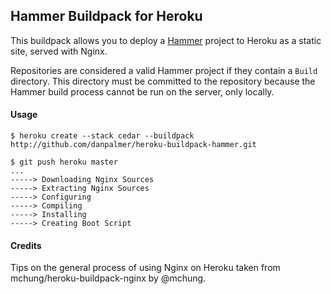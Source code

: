 ## Hammer Buildpack for Heroku

This buildpack allows you to deploy a [Hammer](http://hammerformac.com/) project to Heroku as a static site, served with Nginx.

Repositories are considered a valid Hammer project if they contain a `Build` directory. This directory must be committed to the repository because the Hammer build process cannot be run on the server, only locally.

#### Usage

    $ heroku create --stack cedar --buildpack http://github.com/danpalmer/heroku-buildpack-hammer.git

    $ git push heroku master
    ...
    -----> Downloading Nginx Sources
    -----> Extracting Nginx Sources
    -----> Configuring
    -----> Compiling
    -----> Installing
    -----> Creating Boot Script


#### Credits

Tips on the general process of using Nginx on Heroku taken from mchung/heroku-buildpack-nginx by @mchung.

